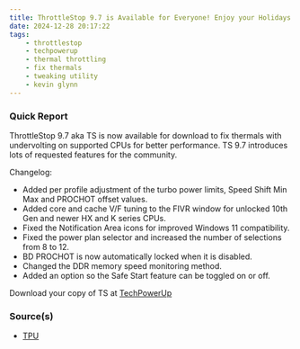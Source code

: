 ```yaml
---
title: ThrottleStop 9.7 is Available for Everyone! Enjoy your Holidays
date: 2024-12-28 20:17:22
tags:
    - throttlestop
    - techpowerup
    - thermal throttling
    - fix thermals
    - tweaking utility
    - kevin glynn
---
```


### Quick Report

ThrottleStop 9.7 aka TS is now available for download to fix thermals with undervolting on supported CPUs for better performance. TS 9.7 introduces lots of requested features for the community.

<!-- more -->

Changelog:

- Added per profile adjustment of the turbo power limits, Speed Shift Min Max and PROCHOT offset values.
- Added core and cache V/F tuning to the FIVR window for unlocked 10th Gen and newer HX and K series CPUs.
- Fixed the Notification Area icons for improved Windows 11 compatibility.
- Fixed the power plan selector and increased the number of selections from 8 to 12.
- BD PROCHOT is now automatically locked when it is disabled.
- Changed the DDR memory speed monitoring method.
- Added an option so the Safe Start feature can be toggled on or off.

Download your copy of TS at [TechPowerUp][def2]

### Source(s)

- [TPU][def]

[def]: https://www.techpowerup.com/330182/techpowerup-releases-throttlestop-9-7-utility-take-charge-of-your-laptops-performance
[def2]: https://www.techpowerup.com/download/techpowerup-throttlestop/
